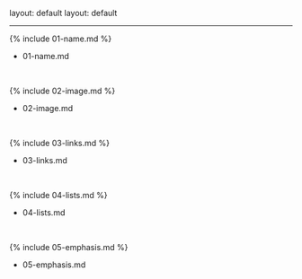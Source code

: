 layout: default	layout: default
---	---


{% include 01-name.md %}	
* 01-name.md	
<br>	

{% include 02-image.md %}	
* 02-image.md	
<br>	

{% include 03-links.md %}	
* 03-links.md	
<br>	

{% include 04-lists.md %}	
* 04-lists.md	
<br>	

{% include 05-emphasis.md %}	
* 05-emphasis.md
